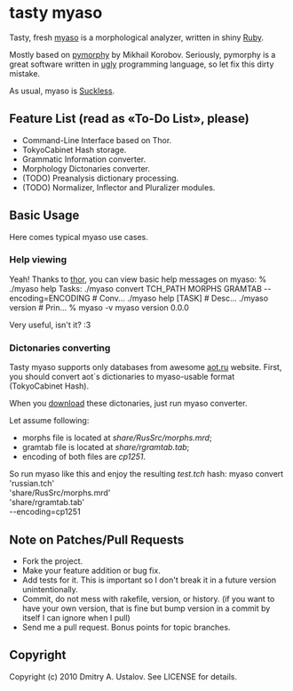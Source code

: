 # tasty myaso

Tasty, fresh [myaso](http://github.com/eveel/myaso)
is a morphological analyzer, written in shiny
[Ruby](http://ruby-lang.org/).

Mostly based on [pymorphy](http://bitbucket.org/kmike/pymorphy/) by
Mikhail Korobov. Seriously, pymorphy is a great software written in
[ugly](http://python.org/) programming language,
so let fix this dirty mistake.

As usual, myaso is [Suckless](http://suckless.ru/).

## Feature List (read as «To-Do List», please)

* Command-Line Interface based on Thor.
* TokyoCabinet Hash storage.
* Grammatic Information converter.
* Morphology Dictonaries converter.
* (TODO) Preanalysis dictionary processing.
* (TODO) Normalizer, Inflector and Pluralizer modules.

## Basic Usage

Here comes typical myaso use cases.

### Help viewing

Yeah! Thanks to [thor](http://github.com/wycats/thor), you can view
basic help messages on myaso:
    % ./myaso help
    Tasks:
      ./myaso convert TCH_PATH MORPHS GRAMTAB --encoding=ENCODING  # Conv...
      ./myaso help [TASK]                                          # Desc...
      ./myaso version                                              # Prin...
    % myaso -v
    myaso version 0.0.0

Very useful, isn't it? :3

### Dictonaries converting

Tasty myaso supports only databases from awesome
[aot.ru](http://aot.ru/) website. First, you should convert
aot`s dictionaries to myaso-usable format (TokyoCabinet Hash).

When you [download](http://wiki.github.com/eveel/myaso/dictonaries-from-aotru)
these dictonaries, just run myaso converter.

Let assume following:

* morphs file is located at _share/RusSrc/morphs.mrd_;
* gramtab file is located at _share/rgramtab.tab_;
* encoding of both files are _cp1251_.

So run myaso like this and enjoy the resulting _test.tch_ hash:
    myaso convert 'russian.tch' \
        'share/RusSrc/morphs.mrd' \
        'share/rgramtab.tab' \
        --encoding=cp1251

## Note on Patches/Pull Requests

* Fork the project.
* Make your feature addition or bug fix.
* Add tests for it. This is important so I don't break it in a
  future version unintentionally.
* Commit, do not mess with rakefile, version, or history.
  (if you want to have your own version, that is fine but bump version in a commit by itself I can ignore when I pull)
* Send me a pull request. Bonus points for topic branches.

## Copyright

Copyright (c) 2010 Dmitry A. Ustalov. See LICENSE for details.
